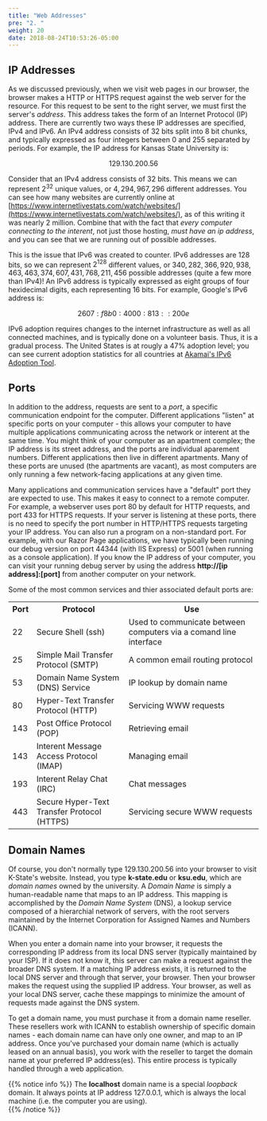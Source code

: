 ```yaml
---
title: "Web Addresses"
pre: "2. "
weight: 20
date: 2018-08-24T10:53:26-05:00
---
```


## IP Addresses

As we discussed previously, when we visit web pages in our browser, the browser makes a HTTP or HTTPS request against the web server for the resource.  For this request to be sent to the right server, we must first the server's _address_.  This address takes the form of an Internet Protocol (IP) address.  There are currently two ways these IP addresses are specified, IPv4 and IPv6.  An IPv4 address consists of 32 bits split into 8 bit chunks, and typically expressed as four integers between 0 and 255 separated by periods.  For example, the IP address for Kansas State University is:

$$
129.130.200.56
$$

Consider that an IPv4 address consists of 32 bits.  This means we can represent $2^{32}$ unique values, or $4,294,967,296$ different addresses.  You can see how many websites are currently online at [https://www.internetlivestats.com/watch/websites/](https://www.internetlivestats.com/watch/websites/), as of this writing it was nearly 2 million.  Combine that with the fact that _every computer connecting to the interent_, not just those hosting, _must have an ip address_, and you can see that we are running out of possible addresses.

This is the issue that IPv6 was created to counter.  IPv6 addresses are 128 bits, so we can represent $2^{128}$ different values, or $340,282,366,920,938,463,463,374,607,431,768,211,456$ possible addresses (quite a few more than IPv4)!  An IPv6 address is typically expressed as eight groups of four hexidecimal digits, each representing 16 bits.  For example, Google's IPv6 address is:

$$
2607:f8b0:4000:813::200e
$$

IPv6 adoption requires changes to the internet infrastructure as well as all connected machines, and is typically done on a volunteer basis.  Thus, it is a gradual process.  The United States is at rougly a 47% adoption level; you can see current adoption statistics for all countries at [Akamai's IPv6 Adoption Tool](https://www.akamai.com/us/en/resources/our-thinking/state-of-the-internet-report/state-of-the-internet-ipv6-adoption-visualization.jsp).

## Ports

In addition to the address, requests are sent to a _port_, a specific communication endpoint for the computer.  Different applications "listen" at specific ports on your computer - this allows your computer to have multiple applications communicating across the network or interent at the same time.  You might think of your computer as an apartment complex; the IP address is its street address, and the ports are individual aparement numbers.  Different applications then live in different apartments.  Many of these ports are unused (the apartments are vacant), as most computers are only running a few network-facing applications at any given time.

Many applications and communication services have a "default" port they are expected to use.  This makes it easy to connect to a remote computer.  For example, a webserver uses port 80 by default for HTTP requests, and port 433 for HTTPS requests.  If your server is listening at these ports, there is no need to specify the port number in HTTP/HTTPS requests targeting your IP address.  You can also run a program on a non-standard port.  For example, with our Razor Page applications, we have typically been running our debug version on port $44344$ (with IIS Express) or $5001$ (when running as a console application).  If you know the IP address of your computer, you can visit your running debug server by using the address **http://[ip address]:[port]** from another computer on your network. 

Some of the most common services and thier associated default ports are:

<table>
    <tr>
        <th>Port</th><th>Protocol</th><th>Use</th>
    </tr>
    <tr>
        <td>22</td>
        <td>Secure Shell (ssh)</td> 
        <td>Used to communicate between computers via a comand line interface</td>
    </tr>
    <tr>
        <td>25</td>
        <td>Simple Mail Transfer Protocol (SMTP)</td>
        <td>A common email routing protocol</td>
    </tr>
    <tr>
        <td>53</td>
        <td>Domain Name System (DNS) Service</td>
        <td>IP lookup by domain name</td>
    </tr>
    <tr>
        <td>80</td>
        <td>Hyper-Text Transfer Protocol (HTTP)</td>
        <td>Servicing WWW requests</td>
    </tr>
    <tr>
        <td>143</td>
        <td>Post Office Protocol (POP)</td>
        <td>Retrieving email</td>
    </tr>
    <tr>
        <td>143</td>
        <td>Interent Message Access Protocol (IMAP)</td>
        <td>Managing email</td>
    </tr>
    <tr>
        <td>193</td>
        <td>Interent Relay Chat (IRC)</td>
        <td>Chat messages</td>
    </tr>
    <tr>
        <td>443</td>
        <td>Secure Hyper-Text Transfer Protocol (HTTPS)</td>
        <td>Servicing secure WWW requests</td>
    </tr>
</table>

## Domain Names

Of course, you don't normally type $129.130.200.56$ into your browser to visit K-State's website.  Instead, you type **k-state.edu** or **ksu.edu**, which are _domain names_ owned by the university.  A _Domain Name_ is simply a human-readable name that maps to an IP address.  This mapping is accomplished by the _Domain Name System_ (DNS), a lookup service composed of a hierarchial network of servers, with the root servers maintained by the Internet Corporation for Assigned Names and Numbers (ICANN).  

When you enter a domain name into your browser, it requests the corresponding IP address from its local DNS server (typically maintained by your ISP). If it does not know it, this server can make a request against the broader DNS system.  If a matching IP address exists, it is returned to the local DNS server and through that server, your browser.  Then your browser makes the request using the supplied IP address.  Your browser, as well as your local DNS server, cache these mappings to minimize the amount of requests made against the DNS system.

To get a domain name, you must purchase it from a domain name reseller.  These resellers work with ICANN to establish ownership of specific domain names - each domain name can have only one owner, and map to an IP address.  Once you've purchased your domain name (which is actually leased on an annual basis), you work with the reseller to target the domain name at your preferred IP address(es).  This entire process is typically handled through a web application.


{{% notice info %}}
The **localhost** domain name is a special _loopback_ domain.  It always points at IP address $127.0.0.1$, which is always the local machine (i.e. the computer you are using).  
{{% /notice %}}